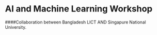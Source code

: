 # AI and Machine Learning Workshop
####Collaboration between Bangladesh LICT AND Singapure National University.
